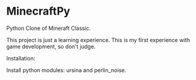# MinecraftPy
Python Clone of Mineraft Classic.

This project is just a learning experience. This is my first experience with game development, so  don't judge.

Installation:

Install python modules: ursina and perlin_noise.
